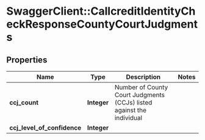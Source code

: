 # SwaggerClient::CallcreditIdentityCheckResponseCountyCourtJudgments

## Properties
Name | Type | Description | Notes
------------ | ------------- | ------------- | -------------
**ccj_count** | **Integer** | Number of County Court Judgments (CCJs) listed against the individual | 
**ccj_level_of_confidence** | **Integer** |  | 


